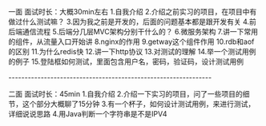 一面
面试时长：大概30min左右
1.自我介绍
2.介绍之前实习的项目，在项目中有做过什么测试嘛？
3.因为我之前是开发的，后面的问题基本都是跟开发有关
4.前后端通信流程
5.后端分几层MVC架构分别干什么的？
6.微服务架构
7.讲一下常用的组件，从流量入口开始讲
8.nginx的作用
9.getway这个组件作用
10.rdb和aof的区别
11.为什么redis快
12.讲一下http协议
13.对测试的理解
14.举一个测试用例的例子
15.登陆框如何测试，里面包含用户名，密码，验证码，设计测试用例

\---------------------------------------------------------------

二面
面试时长：45min
1.自我介绍
2.介绍一下实习的项目，问了一些项目的细节，这个部分大概聊了15分钟
3.有一个杯子，如何设计测试用例，来进行测试，详细说说思路
4.用Java判断一个字符串是不是IPV4

